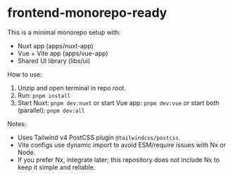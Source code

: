 # frontend-monorepo-ready

This is a minimal monorepo setup with:
- Nuxt app (apps/nuxt-app)
- Vue + Vite app (apps/vue-app)
- Shared UI library (libs/ui)

How to use:

1. Unzip and open terminal in repo root.
2. Run: `pnpm install`
3. Start Nuxt: `pnpm dev:nuxt`
   or start Vue app: `pnpm dev:vue`
   or start both (parallel): `pnpm dev:all`

Notes:
- Uses Tailwind v4 PostCSS plugin `@tailwindcss/postcss`.
- Vite configs use dynamic import to avoid ESM/require issues with Nx or Node.
- If you prefer Nx, integrate later; this repository does not include Nx to keep it simple and reliable.
